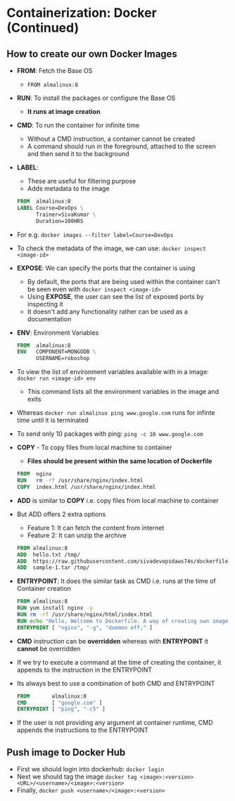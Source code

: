 # Containerization: Docker (Continued)

## How to create our own Docker Images

- **FROM**: Fetch the Base OS
  - `FROM almalinux:8`
- **RUN**: To install the packages or configure the Base OS
  - **It runs at image creation**
- **CMD**: To run the container for infinite time
  - Without a CMD instruction, a container cannot be created
  - A command should run in the foreground, attached to the screen and then send it to the background
- **LABEL**:
  - These are useful for filtering purpose
  - Adds metadata to the image
  
  ```Dockerfile
  FROM  almalinux:8
  LABEL Course=DevOps \
        Trainer=SivaKumar \
        Duration=100HRS
  ```

- For e.g. `docker images --filter label=Course=DevOps`
- To check the metadata of the image, we can use: `docker inspect <image-id>`
- **EXPOSE**: We can specify the ports that the container is using
  - By default, the ports that are being used within the container can't be seen even with `docker inspect <image-id>`
  - Using **EXPOSE**, the user can see the list of exposed ports by inspecting it
  - It doesn't add any functionality rather can be used as a documentation
- **ENV**: Environment Variables

  ```Dockerfile
  FROM  almalinux:8
  ENV   COMPONENT=MONGODB \
        USERNAME=roboshop
  ```

- To view the list of environment variables available with in a image: `docker run <image-id> env`
  - This command lists all the environment variables in the image and exits
- Whereas `docker run almalinux ping www.google.com` runs for infinte time until it is terminated
- To send only 10 packages with ping: `ping -c 10 www.google.com`
- **COPY** - To copy files from local machine to container
  - **Files should be present within the same location of Dockerfile**

  ```Dockerfile
  FROM  nginx
  RUN   rm -rf /usr/share/nginx/index.html
  COPY  index.html /usr/share/nginx/index.html
  ```

- **ADD** is similar to **COPY** i.e. copy files from local machine to container
- But ADD offers 2 extra options
  - Feature 1: It can fetch the content from internet
  - Feature 2: It can unzip the archive

  ```Dockerfile
  FROM almalinux:8
  ADD  hello.txt /tmp/
  ADD  https://raw.githubusercontent.com/sivadevopsdaws74s/dockerfiles/master/commands.MD /tmp/commands.MD
  ADD  sample-1.tar /tmp/
  ```

- **ENTRYPOINT**: It does the similar task as CMD i.e. runs at the time of Container creation

  ```Dockerfile
  FROM almalinux:8
  RUN yum install nginx -y
  RUN rm -rf /usr/share/nginx/html/index.html
  RUN echo "Hello, Welcome to Dockerfile. A way of creating own images" > /usr/share/nginx/html/index.html
  ENTRYPOINT [ "nginx", "-g", "daemon off;" ]
  ```

- **CMD** instruction can be **overridden** whereas with **ENTRYPOINT** it **cannot** be overridden
- If we try to execute a command at the time of creating the container, it appends to the instruction in the ENTRYPOINT
- Its always best to use a combination of both CMD and ENTRYPOINT

  ```Dockerfile
  FROM       almalinux:8
  CMD        [ "google.com" ]
  ENTRYPOINT [ "ping", "-c5" ]
  ```

- If the user is not providing any argument at container runtime, CMD appends the instructions to the ENTRYPOINT

## Push image to Docker Hub

- First we should login into dockerhub: `docker login`
- Next we should tag the image `docker tag <image>:<version> <URL>/<username>/<image>:<version>`
- Finally, `docker push <username>/<image>:<version>`